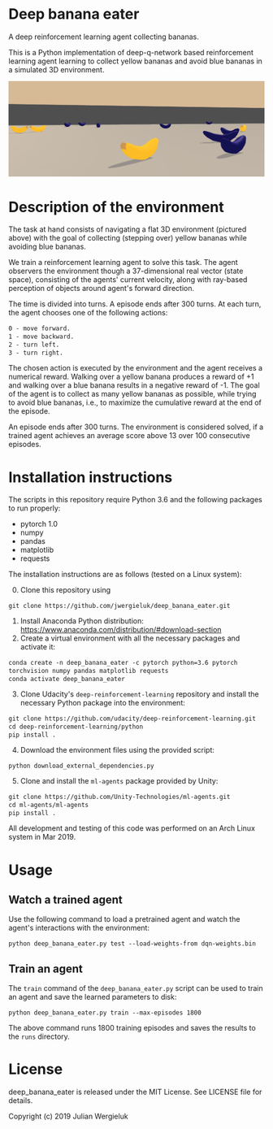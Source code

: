 # Deep banana eater

A deep reinforcement learning agent collecting bananas.

This is a Python implementation of deep-q-network based reinforcement learning agent 
learning to collect yellow bananas and avoid blue bananas in a simulated 3D environment. 

![Environment screenshot](env-screenshot.png)

# Description of the environment

The task at hand consists of navigating a flat 3D environment (pictured above) with the goal of
collecting (stepping over) yellow bananas while avoiding blue bananas.  

We train a reinforcement learning agent to solve this task. The agent observers
the environment though a 37-dimensional real vector (state space), consisting of the agents' 
current velocity, along with ray-based perception of objects around agent's forward direction.

The time is divided into turns. A episode ends after 300 turns. At each turn, 
the agent chooses one of the following actions:

    0 - move forward.
    1 - move backward.
    2 - turn left.
    3 - turn right.

The chosen action is executed by the environment and the agent receives a numerical reward. 
Walking over a yellow banana produces a reward of +1 and walking over a blue
banana results in a negative reward of -1. The goal of the agent is to collect as many
yellow bananas as possible, while trying to avoid blue bananas, i.e., to maximize
the cumulative reward at the end of the episode. 

An episode ends after 300 turns. The environment is considered solved, if a trained agent 
achieves an average score above 13 over 100 consecutive episodes.

# Installation instructions

The scripts in this repository require Python 3.6 and the following packages to run properly: 

* pytorch 1.0
* numpy
* pandas
* matplotlib
* requests

The installation instructions are as follows (tested on a Linux system): 

0. Clone this repository using
```commandline
git clone https://github.com/jwergieluk/deep_banana_eater.git
```

1. Install Anaconda Python distribution: https://www.anaconda.com/distribution/#download-section
2. Create a virtual environment with all the necessary packages and activate it:

```commandline
conda create -n deep_banana_eater -c pytorch python=3.6 pytorch torchvision numpy pandas matplotlib requests
conda activate deep_banana_eater
```

3. Clone Udacity's `deep-reinforcement-learning` repository and install the necessary Python package
into the environment:
```commandline
git clone https://github.com/udacity/deep-reinforcement-learning.git
cd deep-reinforcement-learning/python 
pip install .
```

4. Download the environment files using the provided script:
```commandline
python download_external_dependencies.py
```

5. Clone and install the `ml-agents` package provided by Unity: 
```commandline
git clone https://github.com/Unity-Technologies/ml-agents.git
cd ml-agents/ml-agents
pip install .
```

All development and testing of this code was performed on an Arch Linux system in Mar 2019. 

# Usage

## Watch a trained agent

Use the following command to load a pretrained agent and watch the agent's interactions with the environment: 
```commandline
python deep_banana_eater.py test --load-weights-from dqn-weights.bin
```

## Train an agent

The `train` command of the `deep_banana_eater.py` script can be used to train an agent 
and save the learned parameters to disk: 
```commandline
python deep_banana_eater.py train --max-episodes 1800
```

The above command runs 1800 training episodes and saves the results to the `runs` directory.

# License

deep_banana_eater is released under the MIT License. See LICENSE file for details.

Copyright (c) 2019 Julian Wergieluk
